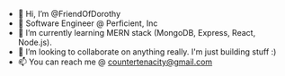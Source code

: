- 👋 Hi, I’m @FriendOfDorothy
- 👀 Software Engineer @ Perficient, Inc
- 🌱 I’m currently learning MERN stack (MongoDB, Express, React, Node.js).
- 💞️ I’m looking to collaborate on anything really. I'm just building stuff :)
- 📫 You can reach me @ countertenacity@gmail.com

<!---
FriendOfDorothy/FriendOfDorothy is a ✨ special ✨ repository because its `README.md` (this file) appears on your GitHub profile.
You can click the Preview link to take a look at your changes.
--->
